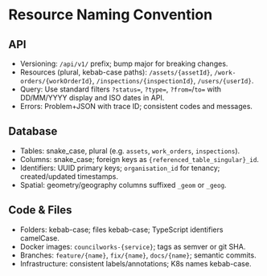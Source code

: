 # Resource Naming Convention

## API
- Versioning: `/api/v1/` prefix; bump major for breaking changes.
- Resources (plural, kebab-case paths): `/assets/{assetId}`, `/work-orders/{workOrderId}`, `/inspections/{inspectionId}`, `/users/{userId}`.
- Query: Use standard filters `?status=`, `?type=`, `?from=`/`to=` with DD/MM/YYYY display and ISO dates in API.
- Errors: Problem+JSON with trace ID; consistent codes and messages.

## Database
- Tables: snake_case, plural (e.g. `assets`, `work_orders`, `inspections`).
- Columns: snake_case; foreign keys as `{referenced_table_singular}_id`.
- Identifiers: UUID primary keys; `organisation_id` for tenancy; created/updated timestamps.
- Spatial: geometry/geography columns suffixed `_geom` or `_geog`.

## Code & Files
- Folders: kebab-case; files kebab-case; TypeScript identifiers camelCase.
- Docker images: `councilworks-{service}`; tags as semver or git SHA.
- Branches: `feature/{name}`, `fix/{name}`, `docs/{name}`; semantic commits.
- Infrastructure: consistent labels/annotations; K8s names kebab-case.
